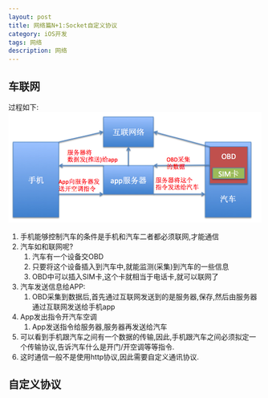 ```yaml
---
layout: post
title: 网络篇N+1:Socket自定义协议
category: iOS开发
tags: 网络
description: 网络
--- 
```


## 车联网
过程如下:           
 ![图1](https://raw.githubusercontent.com/zhoghua123/imgsBed/master/socket6.png) 

1. 手机能够控制汽车的条件是手机和汽车二者都必须联网,才能通信
2. 汽车如和联网呢?
    1. 汽车有一个设备交OBD
    2. 只要将这个设备插入到汽车中,就能监测(采集)到汽车的一些信息
    3. OBD中可以插入SIM卡,这个卡就相当于电话卡,就可以联网了
3. 汽车发送信息给APP: 
    1. OBD采集到数据后,首先通过互联网发送到的是服务器,保存,然后由服务器通过互联网发送给手机app
4. App发出指令开汽车空调
    1. App发送指令给服务器,服务器再发送给汽车
5. 可以看到手机跟汽车之间有一个数据的传输,因此,手机跟汽车之间必须拟定一个传输协议,告诉汽车什么是开门/开空调等等指令.
6. 这时通信一般不是使用http协议,因此需要自定义通讯协议.
    
## 自定义协议


